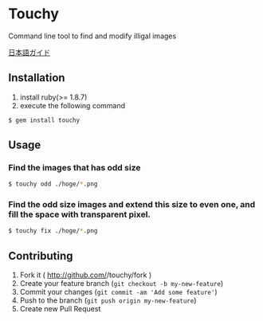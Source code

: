 # Touchy

Command line tool to find and modify illigal images

[日本語ガイド](./README_JP.md)

## Installation

1. install ruby(>= 1.8.7)
2. execute the following command

```bash
$ gem install touchy
```

## Usage

### Find the images that has odd size

```bash
$ touchy odd ./hoge/*.png
```

### Find the odd size images and extend this size to even one, and fill the space with transparent pixel.

```bash
$ touchy fix ./hoge/*.png
```

## Contributing

1. Fork it ( http://github.com/<my-github-username>/touchy/fork )
2. Create your feature branch (`git checkout -b my-new-feature`)
3. Commit your changes (`git commit -am 'Add some feature'`)
4. Push to the branch (`git push origin my-new-feature`)
5. Create new Pull Request

